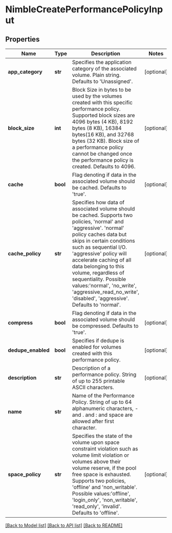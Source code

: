 # NimbleCreatePerformancePolicyInput

## Properties
Name | Type | Description | Notes
------------ | ------------- | ------------- | -------------
**app_category** | **str** | Specifies the application category of the associated volume. Plain string. Defaults to &#39;Unassigned&#39;. | [optional] 
**block_size** | **int** | Block Size in bytes to be used by the volumes created with this specific performance policy. Supported block sizes are 4096 bytes (4 KB), 8192 bytes (8 KB), 16384 bytes(16 KB), and 32768 bytes (32 KB). Block size of a performance policy cannot be changed once the performance policy is created. Defaults to 4096. | [optional] 
**cache** | **bool** | Flag denoting if data in the associated volume should be cached. Defaults to &#39;true&#39;. | [optional] 
**cache_policy** | **str** | Specifies how data of associated volume should be cached. Supports two policies, &#39;normal&#39; and &#39;aggressive&#39;. &#39;normal&#39; policy caches data but skips in certain conditions such as sequential I/O. &#39;aggressive&#39; policy will accelerate caching of all data belonging to this volume, regardless of sequentiality. Possible values:&#39;normal&#39;, &#39;no_write&#39;, &#39;aggressive_read_no_write&#39;, &#39;disabled&#39;, &#39;aggressive&#39;. Defaults to &#39;normal&#39;. | [optional] 
**compress** | **bool** | Flag denoting if data in the associated volume should be compressed. Defaults to &#39;true&#39;. | [optional] 
**dedupe_enabled** | **bool** | Specifies if dedupe is enabled for volumes created with this performance policy. | [optional] 
**description** | **str** | Description of a performance policy. String of up to 255 printable ASCII characters. | [optional] 
**name** | **str** | Name of the Performance Policy. String of up to 64 alphanumeric characters, - and . and : and space are allowed after first character. | 
**space_policy** | **str** | Specifies the state of the volume upon space constraint violation such as volume limit violation or volumes above their volume reserve, if the pool free space is exhausted. Supports two policies, &#39;offline&#39; and &#39;non_writable&#39;. Possible values:&#39;offline&#39;, &#39;login_only&#39;, &#39;non_writable&#39;, &#39;read_only&#39;, &#39;invalid&#39;. Defaults to &#39;offline&#39;. | [optional] 

[[Back to Model list]](../README.md#documentation-for-models) [[Back to API list]](../README.md#documentation-for-api-endpoints) [[Back to README]](../README.md)


